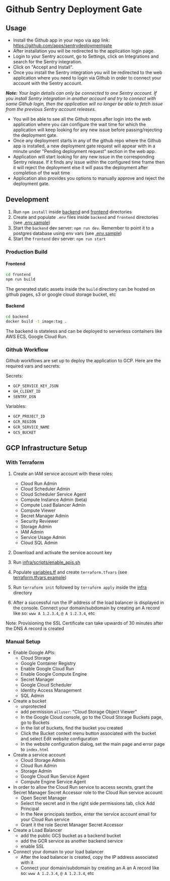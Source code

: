 # Github Sentry Deployment Gate

## Usage

- Install the Github app in your repo via app link: https://github.com/apps/sentrydeploymentgate
- After installation you will be redirected to the application login page.
- Login to your Sentry account, go to Settings, click on Integrations and search for the Sentry integration.
- Click on "Accept and Install".
- Once you install the Sentry integration you will be redirected to the web application where you need to login via Github in order to connect your account with the Sentry account.

**_Note:_** _Your login details can only be connected to one Sentry account. If you install Sentry integration in another account and try to connect with same Github login, then the application will no longer be able to fetch issue from the previous Sentry account releases._

- You will be able to see all the Github repos after login into the web application where you can configure the wait time for which the application will keep looking for any new issue before passing/rejecting the deployment gate.
- Once any deployment starts in any of the github repo where the Github app is installed, a new deployment gate request will appear with in a minute under "Pending deployment request" section in the web app.
- Application will start looking for any new issue in the corresponding Sentry release. If it finds any issue within the configured time frame then it will reject the deployment else it will pass the deployment after completion of the wait time
- Application also provides you options to manually approve and reject the deployment gate.

## Development

1. Run `npm install` inside [backend](./backend/) and [frontend](./frontend/) directories
2. Create and populate `.env` files inside `backend` and `frontend` directories (see [.env.sample](./.env.sample))
3. Start the `backend` dev server: `npm run dev`. Remember to point it to a postgres database using env vars (see [.env.sample](./.env.sample))
4. Start the `frontend` dev server: `npm run start`

### Production Build

#### Frontend

```sh
cd frontend
npm run build
```

The generated static assets inside the `build` directory can be hosted on github pages, s3 or google cloud storage bucket, etc

#### Backend

```sh
cd backend
docker build -t image:tag .
```

The backend is stateless and can be deployed to serverless containers like AWS ECS, Google Cloud Run.

### Github Workflow

Github workflows are set up to deploy the application to GCP. Here are the required vars and secrets:

Secrets:

- `GCP_SERVICE_KEY_JSON`
- `GH_CLIENT_ID`
- `SENTRY_DSN`

Variables:

- `GCP_PROJECT_ID`
- `GCR_REGION`
- `GCR_SERVICE_NAME`
- `GCS_BUCKET`

## GCP Infrastructure Setup

### With Terraform

1. Create an IAM service account with these roles:

   - Cloud Run Admin
   - Cloud Scheduler Admin
   - Cloud Scheduler Service Agent
   - Compute Instance Admin (beta)
   - Compute Load Balancer Admin
   - Compute Viewer
   - Secret Manager Admin
   - Security Reviewer
   - Storage Admin
   - IAM Admin
   - Service Usage Admin
   - Cloud SQL Admin

2. Download and activate the service account key
3. Run [infra/scripts/enable_apis.sh](./infra/scripts/enable_apis.sh)
4. Populate [variables.tf](./infra/variables.tf) and create `terraform.tfvars` (see [terraform.tfvars.example](./infra/terraform.tfvars.example))
5. Run `terraform init` followed by `terraform apply` inside the [infra](./infra/) directory
6. After a successful run the IP address of the load balancer is displayed in the console. Connect your domain/subdomain by creating an A record like so: `www A 1.2.3.4`, `@ A 1.2.3.4`, etc

Note: Provisioning the SSL Certificate can take upwards of 30 minutes after the DNS A record is created

### Manual Setup

- Enable Google APIs:
  - Cloud Storage
  - Google Container Registry
  - Enable Google Cloud Run
  - Enable Google Compute Engine
  - Secret Manager
  - Google Cloud Scheduler
  - Identity Access Management
  - SQL Admin
- Create a bucket
  - unprotected
  - add permission `alluser`: "Cloud Storage Object Viewer"
  - In the Google Cloud console, go to the Cloud Storage Buckets page, go to Buckets
  - In the list of buckets, find the bucket you created
  - Click the Bucket context menu button associated with the bucket and select Edit website configuration
  - In the website configuration dialog, set the main page and error page to `index.html`
- Create a service account
  - Cloud Storage Admin
  - Cloud Run Admin
  - Storage Admin
  - Google Cloud Run Service Agent
  - Compute Engine Service Agent
- In order to allow the Cloud Run service to access secrets, grant the Secret Manager Secret Accessor role to the Cloud Run service account:
  - Open Secret Manager
  - Select the secret and in the right side permissions tab, click Add Principal
  - In the New principals textbox, enter the service account email for your Cloud Run service
  - Grant it the role Secret Manager Secret Accessor
- Create a Load Balancer
  - add the public GCS bucket as a backend bucket
  - add the GCR service as another backend service
  - enable SSL
- Connect your domain to your load balancer
  - After the load balancer is created, copy the IP address associated with it
  - Connect your domain/subdomain by creating an A an A record like so: `www A 1.2.3.4`, `@ A 1.2.3.4`, etc
